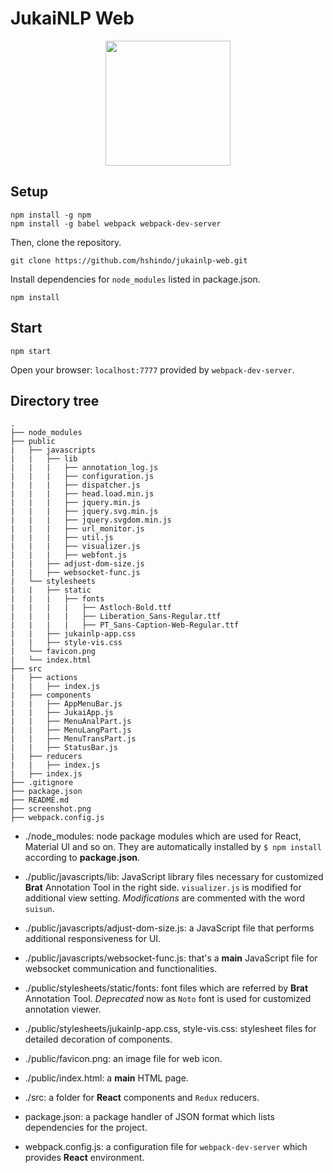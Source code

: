 # JukaiNLP Web
<p align="center"><img src="https://github.com/hshindo/jukainlp-web.jl/blob/master/jukainlp-web.png" width="200"></p>

## Setup
```
npm install -g npm
npm install -g babel webpack webpack-dev-server
```

Then, clone the repository.
```
git clone https://github.com/hshindo/jukainlp-web.git
```

Install dependencies for `node_modules` listed in package.json.
```
npm install
```

## Start
```
npm start
```
Open your browser: `localhost:7777` provided by `webpack-dev-server`.

## Directory tree
```
.
├── node_modules
├── public
|   ├── javascripts
|   |   ├── lib
|   |   |   ├── annotation_log.js
|   |   |   ├── configuration.js
|   |   |   ├── dispatcher.js
|   |   |   ├── head.load.min.js
|   |   |   ├── jquery.min.js
|   |   |   ├── jquery.svg.min.js
|   |   |   ├── jquery.svgdom.min.js
|   |   |   ├── url_monitor.js
|   |   |   ├── util.js
|   |   |   ├── visualizer.js
|   |   |   ├── webfont.js
|   |   ├── adjust-dom-size.js
|   |   ├── websocket-func.js
|   └── stylesheets
|   |   ├── static
|   |   |   ├── fonts
|   |   |   |   ├── Astloch-Bold.ttf
|   |   |   |   ├── Liberation_Sans-Regular.ttf
|   |   |   |   ├── PT_Sans-Caption-Web-Regular.ttf
|   |   ├── jukainlp-app.css
|   |   ├── style-vis.css
|   └── favicon.png
|   └── index.html
├── src
|   ├── actions
|   |   ├── index.js
|   ├── components
|   |   ├── AppMenuBar.js
|   |   ├── JukaiApp.js
|   |   ├── MenuAnalPart.js
|   |   ├── MenuLangPart.js
|   |   ├── MenuTransPart.js
|   |   ├── StatusBar.js
|   ├── reducers
|   |   ├── index.js
|   ├── index.js
├── .gitignore
├── package.json
├── README.md
├── screenshot.png
├── webpack.config.js
```

- ./node_modules: node package modules which are used for React, Material UI and so on. They are automatically installed by `$ npm install` according to **package.json**.

- ./public/javascripts/lib: JavaScript library files necessary for customized **Brat** Annotation Tool in the right side. `visualizer.js` is modified for additional view setting. *Modifications* are commented with the word `suisun`.

- ./public/javascripts/adjust-dom-size.js: a JavaScript file that performs additional responsiveness for UI.

- ./public/javascripts/websocket-func.js: that's a **main** JavaScript file for websocket communication and functionalities.

- ./public/stylesheets/static/fonts: font files which are referred by **Brat** Annotation Tool. *Deprecated* now as `Noto` font is used for customized annotation viewer.

- ./public/stylesheets/jukainlp-app.css, style-vis.css: stylesheet files for detailed decoration of components.

- ./public/favicon.png: an image file for web icon.

- ./public/index.html: a **main** HTML page.

- ./src: a folder for **React** components and `Redux` reducers.

- package.json:  a package handler of JSON format which lists dependencies for the project.

- webpack.config.js: a configuration file for `webpack-dev-server` which provides **React** environment.
